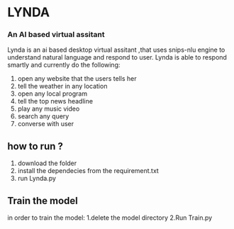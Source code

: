 # LYNDA #
### An AI based virtual assitant ###


Lynda is an ai based desktop virtual assitant ,that uses snips-nlu engine to understand natural language and respond to user.
Lynda is able to respond smartly and currently do the following:
   1. open any website that the users tells her
   2. tell the weather in any location
   3. open any local program
   4. tell the top news headline
   5. play any music video
   6. search any query
   7. converse with user
 
 
## how to run ? ##

1. download the folder
2. install the dependecies from the requirement.txt
3. run Lynda.py

## Train the model ##

in order to train the model:
1.delete the model directory
2.Run Train.py


   
   
